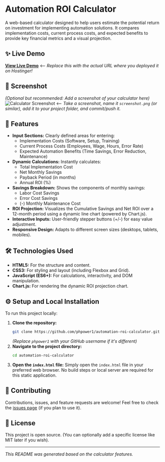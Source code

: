 # Automation ROI Calculator

A web-based calculator designed to help users estimate the potential return on investment for implementing automation solutions. It compares implementation costs, current process costs, and expected benefits to provide key financial metrics and a visual projection.

## ✨ Live Demo

**[View Live Demo](YOUR_DEPLOYMENT_LINK_HERE)**  <-- *Replace this with the actual URL where you deployed it on Hostinger!*

## 📸 Screenshot

*(Optional but recommended: Add a screenshot of your calculator here)*
![Calculator Screenshot](screenshot.png)  <-- *Take a screenshot, name it `screenshot.png` (or similar), add it to your project folder, and commit/push it.*

## 🚀 Features

*   **Input Sections:** Clearly defined areas for entering:
    *   Implementation Costs (Software, Setup, Training)
    *   Current Process Costs (Employees, Wage, Hours, Error Rate)
    *   Expected Automation Benefits (Time Savings, Error Reduction, Maintenance)
*   **Dynamic Calculations:** Instantly calculates:
    *   Total Implementation Cost
    *   Net Monthly Savings
    *   Payback Period (in months)
    *   Annual ROI (%)
*   **Savings Breakdown:** Shows the components of monthly savings:
    *   Labor Cost Savings
    *   Error Cost Savings
    *   (-) Monthly Maintenance Cost
*   **ROI Projection:** Visualizes the Cumulative Savings and Net ROI over a 12-month period using a dynamic line chart (powered by Chart.js).
*   **Interactive Inputs:** User-friendly stepper buttons (+/-) for easy value adjustment.
*   **Responsive Design:** Adapts to different screen sizes (desktops, tablets, mobiles).

## 🛠️ Technologies Used

*   **HTML5:** For the structure and content.
*   **CSS3:** For styling and layout (including Flexbox and Grid).
*   **JavaScript (ES6+):** For calculations, interactivity, and DOM manipulation.
*   **Chart.js:** For rendering the dynamic ROI projection chart.

## ⚙️ Setup and Local Installation

To run this project locally:

1.  **Clone the repository:**
    ```bash
    git clone https://github.com/phpower1/automation-roi-calculator.git
    ```
    *(Replace `phpower1` with your GitHub username if it's different)*
2.  **Navigate to the project directory:**
    ```bash
    cd automation-roi-calculator
    ```
3.  **Open the `index.html` file:**
    Simply open the `index.html` file in your preferred web browser. No build steps or local server are required for this static application.

## 🤝 Contributing

Contributions, issues, and feature requests are welcome! Feel free to check the [issues page](https://github.com/phpower1/automation-roi-calculator/issues) (if you plan to use it).

## 📄 License

This project is open source. (You can optionally add a specific license like MIT later if you wish).

---

*This README was generated based on the calculator features.*
